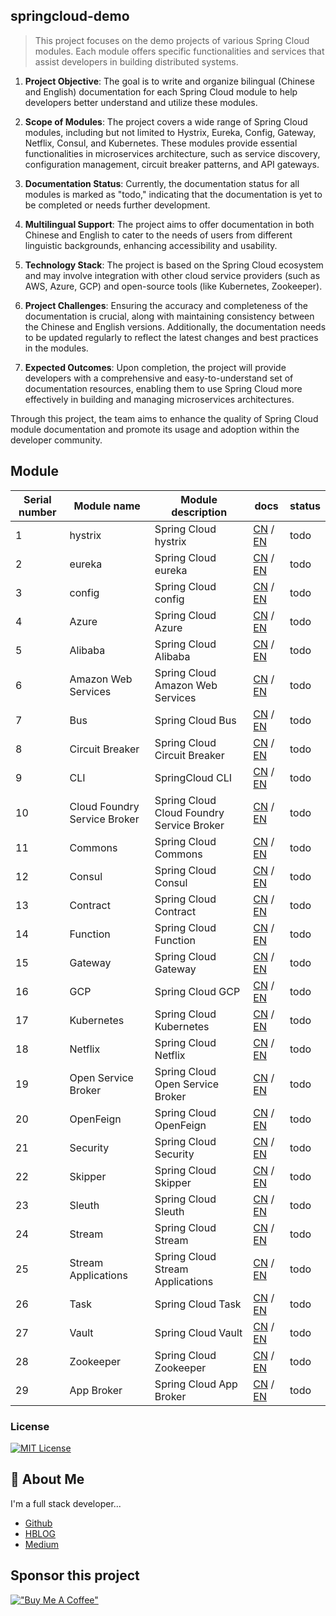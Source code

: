 ## springcloud-demo

> This project focuses on the demo projects of various Spring Cloud modules. Each module offers specific functionalities and services that assist developers in building distributed systems.

1. **Project Objective**: The goal is to write and organize bilingual (Chinese and English) documentation for each Spring Cloud module to help developers better understand and utilize these modules.

2. **Scope of Modules**: The project covers a wide range of Spring Cloud modules, including but not limited to Hystrix, Eureka, Config, Gateway, Netflix, Consul, and Kubernetes. These modules provide essential functionalities in microservices architecture, such as service discovery, configuration management, circuit breaker patterns, and API gateways.

3. **Documentation Status**: Currently, the documentation status for all modules is marked as "todo," indicating that the documentation is yet to be completed or needs further development.

4. **Multilingual Support**: The project aims to offer documentation in both Chinese and English to cater to the needs of users from different linguistic backgrounds, enhancing accessibility and usability.

5. **Technology Stack**: The project is based on the Spring Cloud ecosystem and may involve integration with other cloud service providers (such as AWS, Azure, GCP) and open-source tools (like Kubernetes, Zookeeper).

6. **Project Challenges**: Ensuring the accuracy and completeness of the documentation is crucial, along with maintaining consistency between the Chinese and English versions. Additionally, the documentation needs to be updated regularly to reflect the latest changes and best practices in the modules.

7. **Expected Outcomes**: Upon completion, the project will provide developers with a comprehensive and easy-to-understand set of documentation resources, enabling them to use Spring Cloud more effectively in building and managing microservices architectures.

Through this project, the team aims to enhance the quality of Spring Cloud module documentation and promote its usage and adoption within the developer community.


## Module
| Serial number | Module name                          | Module description                           | docs                      | status |
|---------------|--------------------------------------|----------------------------------------------|---------------------------|--------|
| 1             | hystrix                              | Spring Cloud hystrix                         | [CN](#) / [EN](#)         | todo   |
| 2             | eureka                               | Spring Cloud eureka                          | [CN](#) / [EN](#)         | todo   |
| 3             | config                               | Spring Cloud config                          | [CN](#) / [EN](#)         | todo   |
| 4             | Azure                                | Spring Cloud Azure                           | [CN](#) / [EN](#)         | todo   |
| 5             | Alibaba                              | Spring Cloud Alibaba                         | [CN](#) / [EN](#)         | todo   |
| 6             | Amazon Web Services                  | Spring Cloud Amazon Web Services             | [CN](#) / [EN](#)         | todo   |
| 7             | Bus                                  | Spring Cloud Bus                             | [CN](#) / [EN](#)         | todo   |
| 8             | Circuit Breaker                      | Spring Cloud Circuit Breaker                 | [CN](#) / [EN](#)         | todo   |
| 9             | CLI                                  | SpringCloud CLI                              | [CN](#) / [EN](#)         | todo   |
| 10            | Cloud Foundry Service Broker         | Spring Cloud Cloud Foundry Service Broker    | [CN](#) / [EN](#)         | todo   |
| 11            | Commons                              | Spring Cloud Commons                         | [CN](#) / [EN](#)         | todo   |
| 12            | Consul                               | Spring Cloud Consul                          | [CN](#) / [EN](#)         | todo   |
| 13            | Contract                             | Spring Cloud Contract                        | [CN](#) / [EN](#)         | todo   |
| 14            | Function                             | Spring Cloud Function                        | [CN](#) / [EN](#)         | todo   |
| 15            | Gateway                              | Spring Cloud Gateway                         | [CN](#) / [EN](#)         | todo   |
| 16            | GCP                                  | Spring Cloud GCP                             | [CN](#) / [EN](#)         | todo   |
| 17            | Kubernetes                           | Spring Cloud Kubernetes                      | [CN](#) / [EN](#)         | todo   |
| 18            | Netflix                              | Spring Cloud Netflix                         | [CN](#) / [EN](#)         | todo   |
| 19            | Open Service Broker                  | Spring Cloud Open Service Broker             | [CN](#) / [EN](#)         | todo   |
| 20            | OpenFeign                            | Spring Cloud OpenFeign                       | [CN](#) / [EN](#)         | todo   |
| 21            | Security                             | Spring Cloud Security                        | [CN](#) / [EN](#)         | todo   |
| 22            | Skipper                              | Spring Cloud Skipper                         | [CN](#) / [EN](#)         | todo   |
| 23            | Sleuth                               | Spring Cloud Sleuth                          | [CN](#) / [EN](#)         | todo   |
| 24            | Stream                               | Spring Cloud Stream                          | [CN](#) / [EN](#)         | todo   |
| 25            | Stream Applications                  | Spring Cloud Stream Applications             | [CN](#) / [EN](#)         | todo   |
| 26            | Task                                 | Spring Cloud Task                            | [CN](#) / [EN](#)         | todo   |
| 27            | Vault                                | Spring Cloud Vault                           | [CN](#) / [EN](#)         | todo   |
| 28            | Zookeeper                            | Spring Cloud Zookeeper                       | [CN](#) / [EN](#)         | todo   |
| 29            | App Broker                           | Spring Cloud App Broker                      | [CN](#) / [EN](#)         | todo   |

### License

[![MIT License](https://img.shields.io/badge/License-MIT-green.svg)](http://opensource.org/licenses/MIT)

## 🚀 About Me
I'm a full stack developer...

- [Github](https://github.com/Harries)
- [HBLOG](http://www.liuhaihua.cn/)
- [Medium](https://jxausea.medium.com/)

## Sponsor this project

[!["Buy Me A Coffee"](https://www.buymeacoffee.com/assets/img/custom_images/orange_img.png)](https://buymeacoffee.com/harries)